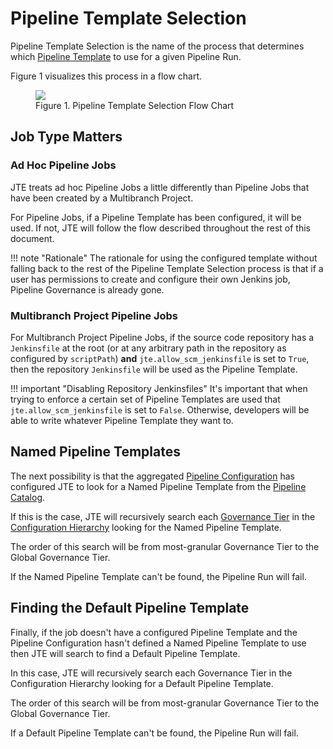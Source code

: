 # Pipeline Template Selection

Pipeline Template Selection is the name of the process that determines which [Pipeline Template](../pipeline-templates/index.md) to use for a given Pipeline Run.

Figure 1 visualizes this process in a flow chart.

<figure>
  <img src="../pipeline-template-selection.png"/>
  <figcaption>Figure 1. Pipeline Template Selection Flow Chart</figcaption>
</figure>

## Job Type Matters

### Ad Hoc Pipeline Jobs

JTE treats ad hoc Pipeline Jobs a little differently than Pipeline Jobs that have been created by a Multibranch Project.

For Pipeline Jobs, if a Pipeline Template has been configured, it will be used.
If not, JTE will follow the flow described throughout the rest of this document.

!!! note "Rationale"
    The rationale for using the configured template without falling back to the rest of the Pipeline Template Selection process is that if a user has permissions to create and configure their own Jenkins job, Pipeline Governance is already gone.

### Multibranch Project Pipeline Jobs

For Multibranch Project Pipeline Jobs, if the source code repository has a `Jenkinsfile` at the root (or at any arbitrary path in the repository as configured by `scriptPath`) **and** `jte.allow_scm_jenkinsfile` is set to `True`, then the repository `Jenkinsfile` will be used as the Pipeline Template.

!!! important "Disabling Repository Jenkinsfiles"
    It's important that when trying to enforce a certain set of Pipeline Templates are used that `jte.allow_scm_jenkinsfile` is set to `False`.
    Otherwise, developers will be able to write whatever Pipeline Template they want to.

## Named Pipeline Templates

The next possibility is that the aggregated [Pipeline Configuration](../pipeline-configuration/index.md) has configured JTE to look for a Named Pipeline Template from the [Pipeline Catalog](../pipeline-templates/pipeline-catalog.md).

If this is the case, JTE will recursively search each [Governance Tier](./governance-tier.md) in the [Configuration Hierarchy](./configuration-hierarchy.md) looking for the Named Pipeline Template.

The order of this search will be from most-granular Governance Tier to the Global Governance Tier.

If the Named Pipeline Template can't be found, the Pipeline Run will fail.

## Finding the Default Pipeline Template

Finally, if the job doesn't have a configured Pipeline Template and the Pipeline Configuration hasn't defined a Named Pipeline Template to use then JTE will search to find a Default Pipeline Template.

In this case, JTE will recursively search each Governance Tier in the Configuration Hierarchy looking for a Default Pipeline Template.

The order of this search will be from most-granular Governance Tier to the Global Governance Tier.

If a Default Pipeline Template can't be found, the Pipeline Run will fail.
